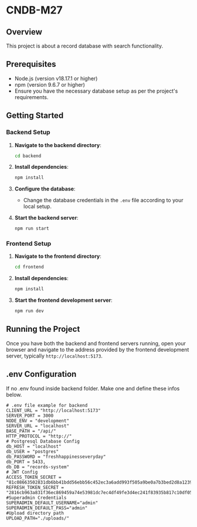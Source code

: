 # CNDB-M27

## Overview
This project is about a record database with search functionality.

## Prerequisites
- Node.js (version v18.17.1 or higher)
- npm (version 9.6.7 or higher)
- Ensure you have the necessary database setup as per the project's requirements.

## Getting Started

### Backend Setup

1. **Navigate to the backend directory**:
    ```bash
    cd backend
    ```

2. **Install dependencies**:
    ```bash
    npm install
    ```

3. **Configure the database**:
    - Change the database credentials in the `.env` file according to your local setup.

4. **Start the backend server**:
    ```bash
    npm run start
    ```

### Frontend Setup

1. **Navigate to the frontend directory**:
    ```bash
    cd frontend
    ```

2. **Install dependencies**:
    ```bash
    npm install
    ```

3. **Start the frontend development server**:
    ```bash
    npm run dev
    ```

## Running the Project
Once you have both the backend and frontend servers running, open your browser and navigate to the address provided by the frontend development server, typically `http://localhost:5173`.

## .env Configuration
If no .env found inside backend folder. Make one and define these infos below.

```plaintext
# .env file example for backend
CLIENT_URL = "http://localhost:5173"
SERVER_PORT = 3000
NODE_ENV = "development"
SERVER_URL = "localhost"
BASE_PATH = "/api/"
HTTP_PROTOCOL = "http://"
# Postgresql Database Config
db_HOST = "localhost"
db_USER = "postgres"
db_PASSWORD = "freshhappinesseveryday"
db_PORT = 5433,
db_DB = "records-system"
# JWT Config
ACCESS_TOKEN_SECRET = "81c08663502831db6bb41bdd56ebb56c452ec3a6add993f505a9be0a7b3bed2d8a123995c35adc2ce2a9ec6d0187d69538f1496644a9784186da2adb626dd435"
REFRESH_TOKEN_SECRET = "2816cb963a831f36ec869459a74e53981dc7ec4df49fe3d4ec241f83935b817c10df0531f356e9f9a0face4e69259572c94d55186aeaab71f3e182b72f92022c"
#Superadmin Credentials
SUPERADMIN_DEFAULT_USERNAME="admin"
SUPERADMIN_DEFAULT_PASS="admin"
#Upload directory path
UPLOAD_PATH="./uploads/"
